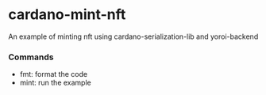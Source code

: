 # cardano-mint-nft

An example of minting nft using cardano-serialization-lib and yoroi-backend

### Commands
- fmt: format the code
- mint: run the example
